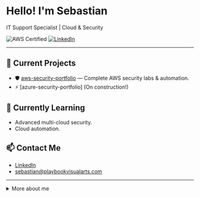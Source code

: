 # Hello! I'm Sebastian

IT Support Specialist | Cloud & Security

![AWS Certified](https://img.shields.io/badge/AWS%20Certified-Security%20Specialty-orange)
[![LinkedIn](https://img.shields.io/badge/LinkedIn-Connect-blue)](https://www.linkedin.com/in/sebastiansilc)

---

## 🔭 Current Projects
- 🛡️ [aws-security-portfolio](https://github.com/AWS-Security-Portfolio) — Complete AWS security labs & automation.
- ⚡ [azure-security-portfolio] (On construction!)

## 🌱 Currently Learning
- Advanced multi-cloud security.
- Cloud automation.

## 📫 Contact Me
- [LinkedIn](https://www.linkedin.com/in/sebastiansilc)
- sebastian@playbookvisualarts.com

---

<details>
<summary>More about me</summary>

Certifications:
- 🔒 CompTIA Security+
- 🖧 CompTIA Network+
- 🖥️  CompTIA A+
- ☁️ Microsoft Azure AZ 900
</details>
